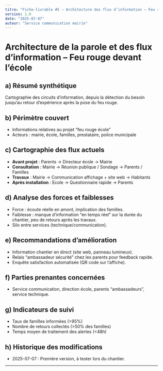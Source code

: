 ```yaml
---
titre: "Fiche-livrable #5 – Architecture des flux d’information – Feu rouge école"
version: 1.0
date: "2025-07-07"
auteur: "Service communication mairie"
---
```


# Architecture de la parole et des flux d’information – Feu rouge devant l’école

## a) Résumé synthétique

Cartographie des circuits d’information, depuis la détection du besoin jusqu’au retour d’expérience après la pose du feu rouge.

## b) Périmètre couvert

- Informations relatives au projet “feu rouge école”
- Acteurs : mairie, école, familles, prestataire, police municipale

## c) Cartographie des flux actuels

- **Avant projet** : Parents -> Directeur école -> Mairie
- **Consultation** : Mairie -> Réunion publique / Sondage -> Parents / Familles
- **Travaux** : Mairie -> Communication affichage + site web -> Habitants
- **Après installation** : Ecole -> Questionnaire rapide -> Parents

## d) Analyse des forces et faiblesses

- Force : écoute réelle en amont, implication des familles.
- Faiblesse : manque d’information “en temps réel” sur la durée du chantier, peu de retours après les travaux.
- Silo entre services (technique/communication).

## e) Recommandations d’amélioration

- Information chantier en direct (site web, panneau lumineux).
- Relais “ambassadeur sécurité” chez les parents pour feedback rapide.
- Enquête satisfaction automatisée (QR code sur l’affiche).

## f) Parties prenantes concernées

- Service communication, direction école, parents “ambassadeurs”, service technique.

## g) Indicateurs de suivi

- Taux de familles informées (>95%)
- Nombre de retours collectés (>50% des familles)
- Temps moyen de traitement des alertes (<48h)

## h) Historique des modifications

- 2025-07-07 : Première version, à tester lors du chantier.

---
